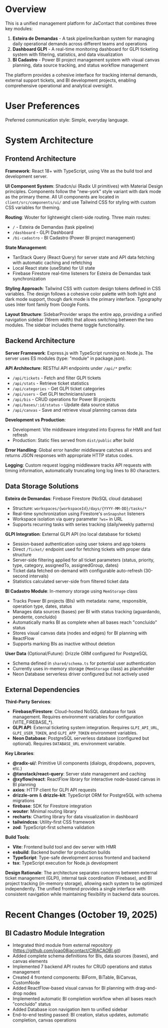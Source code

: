 # Overview

This is a unified management platform for JaContact that combines three key modules:

1. **Esteira de Demandas** - A task pipeline/kanban system for managing daily operational demands across different teams and operations
2. **Dashboard GLPI** - A real-time monitoring dashboard for GLPI ticketing system with filtering, statistics, and data visualization
3. **BI Cadastro** - Power BI project management system with visual canvas planning, data source tracking, and status workflow management

The platform provides a cohesive interface for tracking internal demands, external support tickets, and BI development projects, enabling comprehensive operational and analytical oversight.

# User Preferences

Preferred communication style: Simple, everyday language.

# System Architecture

## Frontend Architecture

**Framework**: React 18+ with TypeScript, using Vite as the build tool and development server.

**UI Component System**: Shadcn/ui (Radix UI primitives) with Material Design principles. Components follow the "new-york" style variant with dark mode as the primary theme. All UI components are located in `client/src/components/ui/` and use Tailwind CSS for styling with custom CSS variables for theming.

**Routing**: Wouter for lightweight client-side routing. Three main routes:
- `/` - Esteira de Demandas (task pipeline)
- `/dashboard` - GLPI Dashboard
- `/bi-cadastro` - BI Cadastro (Power BI project management)

**State Management**: 
- TanStack Query (React Query) for server state and API data fetching with automatic caching and refetching
- Local React state (useState) for UI state
- Firebase Firestore real-time listeners for Esteira de Demandas task synchronization

**Styling Approach**: Tailwind CSS with custom design tokens defined in CSS variables. The design follows a cohesive color palette with both light and dark mode support, though dark mode is the primary interface. Typography uses Inter font family from Google Fonts.

**Layout Structure**: SidebarProvider wraps the entire app, providing a unified navigation sidebar (16rem width) that allows switching between the two modules. The sidebar includes theme toggle functionality.

## Backend Architecture

**Server Framework**: Express.js with TypeScript running on Node.js. The server uses ES modules (type: "module" in package.json).

**API Architecture**: RESTful API endpoints under `/api/*` prefix:
- `/api/tickets` - Fetch and filter GLPI tickets
- `/api/stats` - Retrieve ticket statistics
- `/api/categories` - Get GLPI ticket categories
- `/api/users` - Get GLPI technicians/users
- `/api/bis` - CRUD operations for Power BI projects
- `/api/bases/:id/status` - Update data source status
- `/api/canvas` - Save and retrieve visual planning canvas data

**Development vs Production**: 
- Development: Vite middleware integrated into Express for HMR and fast refresh
- Production: Static files served from `dist/public` after build

**Error Handling**: Global error handler middleware catches all errors and returns JSON responses with appropriate HTTP status codes.

**Logging**: Custom request logging middleware tracks API requests with timing information, automatically truncating long log lines to 80 characters.

## Data Storage Solutions

**Esteira de Demandas**: Firebase Firestore (NoSQL cloud database)
- Structure: `workspaces/{workspaceId}/days/{YYYY-MM-DD}/tasks/*`
- Real-time synchronization using Firestore's `onSnapshot` listeners
- Workspace isolation via query parameter `?ws=` in URL
- Supports recurring tasks with series tracking (daily/weekly patterns)

**GLPI Integration**: External GLPI API (no local database for tickets)
- Session-based authentication using user tokens and app tokens
- Direct `/Ticket/` endpoint used for fetching tickets with proper data structure
- Server-side filtering applied for all ticket parameters (status, priority, type, category, assignedTo, assignedGroup, dates)
- Ticket data fetched on-demand with configurable auto-refresh (30-second intervals)
- Statistics calculated server-side from filtered ticket data

**BI Cadastro Module**: In-memory storage using `MemStorage` class
- Tracks Power BI projects (BIs) with metadata: name, responsible, operation type, dates, status
- Manages data sources (bases) per BI with status tracking (aguardando, pendente, concluído)
- Automatically marks BI as complete when all bases reach "concluído" status
- Stores visual canvas data (nodes and edges) for BI planning with ReactFlow
- Supports marking BIs as inactive without deletion

**User Data** (Optional/Future): Drizzle ORM configured for PostgreSQL
- Schema defined in `shared/schema.ts` for potential user authentication
- Currently uses in-memory storage (`MemStorage` class) as placeholder
- Neon Database serverless driver configured but not actively used

## External Dependencies

**Third-Party Services**:
- **Firebase/Firestore**: Cloud-hosted NoSQL database for task management. Requires environment variables for configuration (VITE_FIREBASE_*).
- **GLPI API**: External ticketing system integration. Requires `GLPI_API_URL`, `GLPI_USER_TOKEN`, and `GLPI_APP_TOKEN` environment variables.
- **Neon Database**: PostgreSQL serverless database (configured but optional). Requires `DATABASE_URL` environment variable.

**Key Libraries**:
- **@radix-ui/**: Primitive UI components (dialogs, dropdowns, popovers, etc.)
- **@tanstack/react-query**: Server state management and caching
- **@xyflow/react**: ReactFlow library for interactive node-based canvas in BI planning
- **axios**: HTTP client for GLPI API requests
- **drizzle-orm** & **drizzle-kit**: TypeScript ORM for PostgreSQL with schema migrations
- **firebase**: SDK for Firestore integration
- **wouter**: Minimal routing library
- **recharts**: Charting library for data visualization in dashboard
- **tailwindcss**: Utility-first CSS framework
- **zod**: TypeScript-first schema validation

**Build Tools**:
- **Vite**: Frontend build tool and dev server with HMR
- **esbuild**: Backend bundler for production builds
- **TypeScript**: Type-safe development across frontend and backend
- **tsx**: TypeScript execution for Node.js development

**Design Rationale**: The architecture separates concerns between external ticket management (GLPI), internal task coordination (Firebase), and BI project tracking (in-memory storage), allowing each system to be optimized independently. The unified frontend provides a single interface with consistent navigation while maintaining flexibility in backend data sources.

# Recent Changes (October 19, 2025)

## BI Cadastro Module Integration
- Integrated third module from external repository (https://github.com/joao08jacontact/CRIACAOBI.git)
- Added complete schema definitions for BIs, data sources (bases), and canvas elements
- Implemented 7 backend API routes for CRUD operations and status management
- Created 4 frontend components: BiForm, BiTable, BiCanvas, CustomNode
- Added ReactFlow-based visual canvas for BI planning with drag-and-drop nodes
- Implemented automatic BI completion workflow when all bases reach "concluído" status
- Added Database icon navigation item to unified sidebar
- End-to-end testing passed: BI creation, status updates, automatic completion, canvas operations
